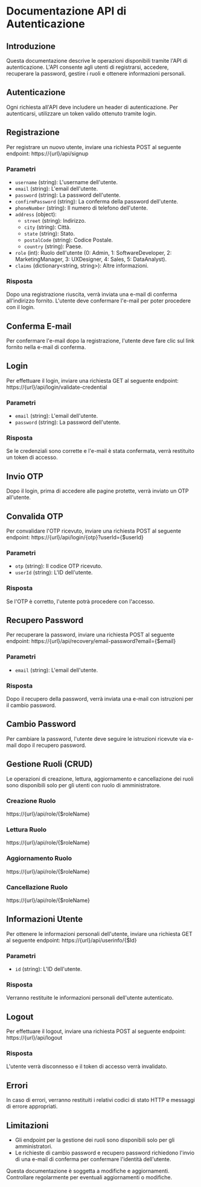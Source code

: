 # Documentazione API di Autenticazione

## Introduzione
Questa documentazione descrive le operazioni disponibili tramite l'API di autenticazione. L'API consente agli utenti di registrarsi, accedere, recuperare la password, gestire i ruoli e ottenere informazioni personali.

## Autenticazione
Ogni richiesta all'API deve includere un header di autenticazione. Per autenticarsi, utilizzare un token valido ottenuto tramite login.

## Registrazione
Per registrare un nuovo utente, inviare una richiesta POST al seguente endpoint:
https://{url}/api/signup


### Parametri
- `username` (string): L'username dell'utente.
- `email` (string): L'email dell'utente.
- `password` (string): La password dell'utente.
- `confirmPassword` (string): La conferma della password dell'utente.
- `phoneNumber` (string): Il numero di telefono dell'utente.
- `address` (object):
  - `street` (string): Indirizzo.
  - `city` (string): Città.
  - `state` (string): Stato.
  - `postalCode` (string): Codice Postale.
  - `country` (string): Paese.
- `role` (int): Ruolo dell'utente (0: Admin, 1: SoftwareDeveloper, 2: MarketingManager, 3: UXDesigner, 4: Sales, 5: DataAnalyst).
- `claims` (dictionary<string, string>): Altre informazioni.

### Risposta
Dopo una registrazione riuscita, verrà inviata una e-mail di conferma all'indirizzo fornito. L'utente deve confermare l'e-mail per poter procedere con il login.

## Conferma E-mail
Per confermare l'e-mail dopo la registrazione, l'utente deve fare clic sul link fornito nella e-mail di conferma.

## Login
Per effettuare il login, inviare una richiesta GET al seguente endpoint:
https://{url}/api/login/validate-credential


### Parametri
- `email` (string): L'email dell'utente.
- `password` (string): La password dell'utente.

### Risposta
Se le credenziali sono corrette e l'e-mail è stata confermata, verrà restituito un token di accesso.

## Invio OTP
Dopo il login, prima di accedere alle pagine protette, verrà inviato un OTP all'utente.

## Convalida OTP
Per convalidare l'OTP ricevuto, inviare una richiesta POST al seguente endpoint:
https://{url}/api/login/{otp}?userId={$userId}


### Parametri
- `otp` (string): Il codice OTP ricevuto.
- `userId` (string): L'ID dell'utente.

### Risposta
Se l'OTP è corretto, l'utente potrà procedere con l'accesso.

## Recupero Password
Per recuperare la password, inviare una richiesta POST al seguente endpoint:
https://{url}/api/recovery/email-password?email={$email}


### Parametri
- `email` (string): L'email dell'utente.

### Risposta
Dopo il recupero della password, verrà inviata una e-mail con istruzioni per il cambio password.

## Cambio Password
Per cambiare la password, l'utente deve seguire le istruzioni ricevute via e-mail dopo il recupero password.

## Gestione Ruoli (CRUD)
Le operazioni di creazione, lettura, aggiornamento e cancellazione dei ruoli sono disponibili solo per gli utenti con ruolo di amministratore.

### Creazione Ruolo
https://{url}/api/role/{$roleName}

### Lettura Ruolo
https://{url}/api/role/{$roleName}

### Aggiornamento Ruolo
https://{url}/api/role/{$roleName}

### Cancellazione Ruolo
https://{url}/api/role/{$roleName}


## Informazioni Utente
Per ottenere le informazioni personali dell'utente, inviare una richiesta GET al seguente endpoint:
https://{url}/api/userinfo/{$Id}


### Parametri
- `id` (string): L'ID dell'utente.

### Risposta
Verranno restituite le informazioni personali dell'utente autenticato.

## Logout
Per effettuare il logout, inviare una richiesta POST al seguente endpoint:
https://{url}/api/logout


### Risposta
L'utente verrà disconnesso e il token di accesso verrà invalidato.

## Errori
In caso di errori, verranno restituiti i relativi codici di stato HTTP e messaggi di errore appropriati.

## Limitazioni
- Gli endpoint per la gestione dei ruoli sono disponibili solo per gli amministratori.
- Le richieste di cambio password e recupero password richiedono l'invio di una e-mail di conferma per confermare l'identità dell'utente.

Questa documentazione è soggetta a modifiche e aggiornamenti. Controllare regolarmente per eventuali aggiornamenti o modifiche.


